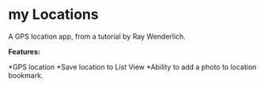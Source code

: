my Locations
===========

A GPS location app, from a tutorial by Ray Wenderlich.

**Features:**

*GPS location
*Save location to List View
*Ability to add a photo to location bookmark.
